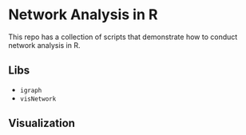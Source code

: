 # Network Analysis in R

This repo has a collection of scripts that demonstrate how to conduct network analysis in R.

## Libs
* `igraph`
* `visNetwork`

## Visualization
